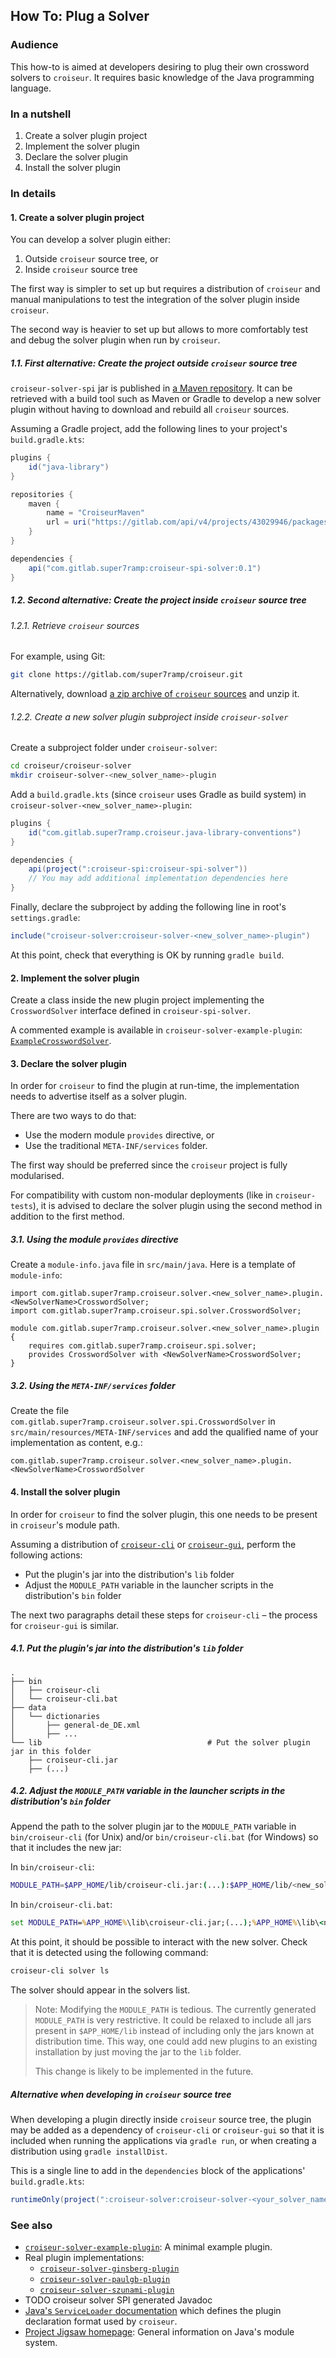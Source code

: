 <!--
SPDX-FileCopyrightText: 2023 Antoine Belvire
SPDX-License-Identifier: GPL-3.0-or-later
-->

## How To: Plug a Solver

### Audience

This how-to is aimed at developers desiring to plug their own crossword solvers to `croiseur`. It
requires basic knowledge of the Java programming language.

### In a nutshell

1. Create a solver plugin project
2. Implement the solver plugin
3. Declare the solver plugin
4. Install the solver plugin

### In details

#### 1. Create a solver plugin project

You can develop a solver plugin either:

1. Outside `croiseur` source tree, or
2. Inside `croiseur` source tree

The first way is simpler to set up but requires a distribution of `croiseur` and manual
manipulations to test the integration of the solver plugin inside `croiseur`.

The second way is heavier to set up but allows to more comfortably test and debug the solver plugin
when run by `croiseur`.

##### 1.1. First alternative: Create the project outside `croiseur` source tree

`croiseur-solver-spi` jar is published
in [a Maven repository](https://gitlab.com/super7ramp/croiseur/-/packages). It can be retrieved with
a build tool such as Maven or Gradle to develop a new solver plugin without having to download
and rebuild all `croiseur` sources.

Assuming a Gradle project, add the following lines to your project's `build.gradle.kts`:

```gradle
plugins {
    id("java-library")
}

repositories {
    maven {
        name = "CroiseurMaven"
        url = uri("https://gitlab.com/api/v4/projects/43029946/packages/maven")
    }
}

dependencies {
    api("com.gitlab.super7ramp:croiseur-spi-solver:0.1")
}
```

##### 1.2. Second alternative: Create the project inside `croiseur` source tree

###### 1.2.1. Retrieve `croiseur` sources

For example, using Git:

```sh
git clone https://gitlab.com/super7ramp/croiseur.git
```

Alternatively,
download [a zip archive of `croiseur` sources](https://gitlab.com/super7ramp/croiseur/-/archive/master/croiseur-master.zip)
and unzip it.

###### 1.2.2. Create a new solver plugin subproject inside `croiseur-solver`

Create a subproject folder under `croiseur-solver`:

```sh
cd croiseur/croiseur-solver
mkdir croiseur-solver-<new_solver_name>-plugin
```

Add a `build.gradle.kts` (since `croiseur` uses Gradle as build system) in
`croiseur-solver-<new_solver_name>-plugin`:

```gradle
plugins {
    id("com.gitlab.super7ramp.croiseur.java-library-conventions")
}

dependencies {
    api(project(":croiseur-spi:croiseur-spi-solver"))
    // You may add additional implementation dependencies here
}
```

Finally, declare the subproject by adding the following line in root's `settings.gradle`:

```gradle
include("croiseur-solver:croiseur-solver-<new_solver_name>-plugin")
```

At this point, check that everything is OK by running `gradle build`.

#### 2. Implement the solver plugin

Create a class inside the new plugin project implementing the `CrosswordSolver` interface defined
in `croiseur-spi-solver`.

A commented example is available in `croiseur-solver-example-plugin`:
[`ExampleCrosswordSolver`](../../croiseur-solver/croiseur-solver-example-plugin/src/main/java/com/gitlab/super7ramp/croiseur/solver/example/plugin/ExampleCrosswordSolver.java).

#### 3. Declare the solver plugin

In order for `croiseur` to find the plugin at run-time, the implementation needs to advertise
itself as a solver plugin.

There are two ways to do that:

- Use the modern module `provides` directive, or
- Use the traditional `META-INF/services` folder.

The first way should be preferred since the `croiseur` project is fully modularised.

For compatibility with custom non-modular deployments (like in `croiseur-tests`), it is advised
to declare the solver plugin using the second method in addition to the first method.

##### 3.1. Using the module `provides` directive

Create a `module-info.java` file in `src/main/java`. Here is a template of `module-info`:

```
import com.gitlab.super7ramp.croiseur.solver.<new_solver_name>.plugin.<NewSolverName>CrosswordSolver;
import com.gitlab.super7ramp.croiseur.spi.solver.CrosswordSolver;

module com.gitlab.super7ramp.croiseur.solver.<new_solver_name>.plugin {
    requires com.gitlab.super7ramp.croiseur.spi.solver;
    provides CrosswordSolver with <NewSolverName>CrosswordSolver;
}
```

##### 3.2. Using the `META-INF/services` folder

Create the file `com.gitlab.super7ramp.croiseur.solver.spi.CrosswordSolver`
in `src/main/resources/META-INF/services` and add the qualified name of your implementation as
content, e.g.:

```
com.gitlab.super7ramp.croiseur.solver.<new_solver_name>.plugin.<NewSolverName>CrosswordSolver
```

#### 4. Install the solver plugin

In order for `croiseur` to find the solver plugin, this one needs to be present in `croiseur`'s
module path.

Assuming a distribution of [`croiseur-cli`](../../croiseur-cli/INSTALL.md)
or [`croiseur-gui`](../../croiseur-gui/INSTALL.md), perform the following actions:

- Put the plugin's jar into the distribution's `lib` folder
- Adjust the `MODULE_PATH` variable in the launcher scripts in the distribution's `bin` folder

The next two paragraphs detail these steps for `croiseur-cli` – the process for `croiseur-gui`
is similar.

##### 4.1. Put the plugin's jar into the distribution's `lib` folder

```
.
├── bin
│   ├── croiseur-cli
│   └── croiseur-cli.bat
├── data
│   └── dictionaries
│       ├── general-de_DE.xml
│       ├── ...
└── lib                                     # Put the solver plugin jar in this folder
    ├── croiseur-cli.jar
    ├── (...)
```

##### 4.2. Adjust the `MODULE_PATH` variable in the launcher scripts in the distribution's `bin` folder

Append the path to the solver plugin jar to the `MODULE_PATH` variable in `bin/croiseur-cli` (for
Unix) and/or `bin/croiseur-cli.bat` (for Windows) so that it includes the new jar:

In `bin/croiseur-cli`:

```sh
MODULE_PATH=$APP_HOME/lib/croiseur-cli.jar:(...):$APP_HOME/lib/<new_solver_plugin>.jar
```

In `bin/croiseur-cli.bat`:

```bat
set MODULE_PATH=%APP_HOME%\lib\croiseur-cli.jar;(...);%APP_HOME%\lib\<new_solver_plugin>.jar
```

At this point, it should be possible to interact with the new solver. Check that it is detected
using the following command:

```sh
croiseur-cli solver ls
```

The solver should appear in the solvers list.

> Note: Modifying the `MODULE_PATH` is tedious. The currently generated `MODULE_PATH` is very
> restrictive. It could be relaxed to include all jars present in `$APP_HOME/lib` instead of
> including only the jars known at distribution time. This way, one could add new plugins to an
> existing installation by just moving the jar to the `lib` folder.
>
> This change is likely to be implemented in the future.

##### Alternative when developing in `croiseur` source tree

When developing a plugin directly inside `croiseur` source tree, the plugin may be added as a
dependency of `croiseur-cli` or `croiseur-gui` so that it is included when running the applications
via `gradle run`, or when creating a distribution using `gradle installDist`.

This is a single line to add in the `dependencies` block of the applications' `build.gradle.kts`:

```gradle
runtimeOnly(project(":croiseur-solver:croiseur-solver-<your_solver_name>-plugin"))
```

### See also

- [`croiseur-solver-example-plugin`](../../croiseur-solver/croiseur-solver-example-plugin): A
  minimal example plugin.
- Real plugin implementations:
    - [`croiseur-solver-ginsberg-plugin`](../../croiseur-solver/croiseur-solver-ginsberg-plugin)
    - [`croiseur-solver-paulgb-plugin`](../../croiseur-solver/croiseur-solver-paulgb-plugin)
    - [`croiseur-solver-szunami-plugin`](../../croiseur-solver/croiseur-solver-szunami-plugin)
- TODO croiseur solver SPI generated Javadoc
- [Java's `ServiceLoader` documentation](https://docs.oracle.com/en/java/javase/17/docs/api/java.base/java/util/ServiceLoader.html)
  which defines the plugin declaration format used by `croiseur`.
- [Project Jigsaw homepage](https://openjdk.org/projects/jigsaw/): General information on Java's
  module system.
